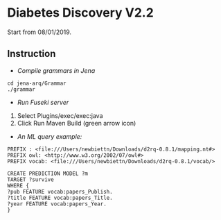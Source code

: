 # Diabetes Discovery V2.2

Start from 08/01/2019.

## Instruction

- *Compile grammars in Jena*
```
cd jena-arq/Grammar
./grammar
```

- *Run Fuseki server*
1. Select Plugins/exec/exec:java
2. Click Run Maven Build (green arrow icon)

- *An ML query example:*
```
PREFIX : <file:///Users/newbiettn/Downloads/d2rq-0.8.1/mapping.nt#>
PREFIX owl: <http://www.w3.org/2002/07/owl#>
PREFIX vocab: <file:///Users/newbiettn/Downloads/d2rq-0.8.1/vocab/>

CREATE PREDICTION MODEL ?m
TARGET ?survive
WHERE {
?pub FEATURE vocab:papers_Publish.
?title FEATURE vocab:papers_Title.
?year FEATURE vocab:papers_Year.
}
```
